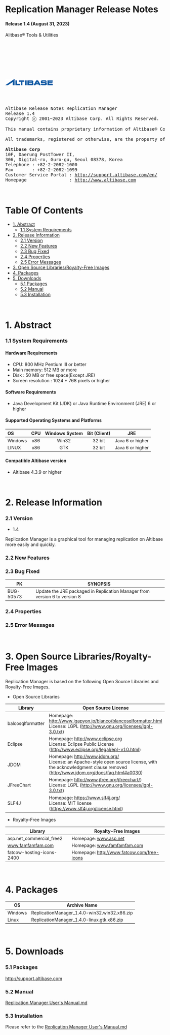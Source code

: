 Replication Manager Release Notes
===============================

#### Release 1.4 (August 31, 2023)

Alitbase® Tools & Utilities

<br><br><br><br><br><br>
<!-- PDF 변환을 위한 여백입니다. --> 







































<!-- PDF 변환을 위한 여백입니다. --> 

<div align="left">
    <img src="media/common/e5cfb3761673686d093a3b00c062fe7a.png">
</div>


<br><br><!-- PDF 변환을 위한 여백입니다. --> 





























<!-- PDF 변환을 위한 여백입니다. --> 

<pre>
Altibase Release Notes Replication Manager
Release 1.4
Copyright ⓒ 2001~2023 Altibase Corp. All Rights Reserved.<br>
This manual contains proprietary information of Altibase® Corporation; it is provided under a license agreement containing restrictions on use and disclosure and is also protected by copyright patent and other intellectual property law. Reverse engineering of the software is prohibited.<br>
All trademarks, registered or otherwise, are the property of their respective owners.<br>
<b>Altibase Corp</b>
10F, Daerung PostTower II,
306, Digital-ro, Guro-gu, Seoul 08378, Korea
Telephone : +82-2-2082-1000 
Fax       : +82-2-2082-1099
Customer Service Portal : <a href='http://support.altibase.com/en/'>http://support.altibase.com/en/</a>
Homepage                : <a href='http://www.altibase.com'>http://www.altibase.com</a></pre>


<br>

# Table Of Contents

- [1. Abstract](#1-abstract)
  - [1.1 System Requirements](#11-system-requirements)
- [2. Release Information](#2-release-information)
  - [2.1 Version](#21-version)
  - [2.2 New Features](#22-new-features)
  - [2.3 Bug Fixed](#23-bug-fixed)
  - [2.4 Properties](#24-properties)
  - [2.5 Error Messages](#25-error-messages)
- [3. Open Source Libraries/Royalty-Free Images](#3-open-source-librariesroyalty-free-images)
- [4. Packages](#4-packages)
- [5. Downloads](#5-downloads)
  - [5.1 Packages](#51-packages)
  - [5.2 Manual](#52-manual)
  - [5.3 Installation](#53-installation)



<br>

# 1. Abstract

### 1.1 System Requirements

#### Hardware Requirements

* CPU: 800 MHz Pentium III or better
* Main memory: 512 MB or more
* Disk : 50 MB or free space(Except JRE)
* Screen resolution : 1024 * 768 pixels or higher

#### Software Requirements

- Java Development Kit (JDK) or Java Runtime Environment (JRE) 6 or higher

#### Supported Operating Systems and Platforms

| OS      | CPU  | Windows System | Bit (Client) | JRE              |
| :------ | :----: | :-------------: | :------------: | :-----------: |
| Windows | x86  | Win32          | 32 bit       | Java 6 or higher |
| LINUX   | x86  | GTK            | 32 bit       | Java 6 or higher |

#### Compatible Altibase version

- Altibase 4.3.9 or higher

<br>

# 2. Release Information

### 2.1 Version

- 1.4

Replication Manager is a graphical tool for managing replication on Altibase more easily and quickly. 

### 2.2 New Features

### 2.3 Bug Fixed

| PK        | SYNOPSIS                                                     |
| --------- | ------------------------------------------------------------ |
| BUG-50573 | Update the JRE packaged in Replication Manager from version 6 to version 8 |

### 2.4 Properties

### 2.5 Error Messages

<br>

# 3. Open Source Libraries/Royalty-Free Images

Replication Manager is based on the following Open Source Libraries and Royalty-Free Images. 

- Open Source Libraries

| Library           | Open Source License                                          |
| ----------------- | ------------------------------------------------------------ |
| balcosqlformatter | Homepage: http://www.igapyon.jp/blanco/blancosqlformatter.html<br />License: LGPL (http://www.gnu.org/licenses/lgpl-3.0.txt) |
| Eclipse           | Homepage: http://www.eclipse.org <br/>License: Eclipse Public License (http://www.eclipse.org/legal/epl-v10.html) |
| JDOM              | Homepage: http://www.jdom.org/<br/>License: an Apache-style open source license, with the acknowledgment clause removed (http://www.jdom.org/docs/faq.html#a0030) |
| JFreeChart        | Homepage: http://www.jfree.org/jfreechart/) <br/>License: LGPL (http://www.gnu.org/licenses/lgpl-3.0.txt) |
| SLF4J             | Homepage: https://www.slf4j.org/<br/>License: MIT license (https://www.slf4j.org/license.html) |

- Royalty-Free Images

| Library                   | Royalty-Free Images                        |
| ------------------------- | ------------------------------------------ |
| asp.net_commercial_free2  | Homepage: www.asp.net                      |
| www.famfamfam.com         | Homepage: www.famfamfam.com                |
| fatcow-hosting-icons-2400 | Homepage: http://www.fatcow.com/free-icons |

<br>

# 4. Packages

| OS      | Archive Name                                 |
| ------- | -------------------------------------------- |
| Windows | ReplicationManager_1.4.0-win32.win32.x86.zip |
| Linux   | ReplicationManager_1.4.0-linux.gtk.x86.zip   |

<br>

# 5. Downloads

### 5.1 Packages

<http://support.altibase.com>

### 5.2 Manual

[Replication Manager User's Manual.md](https://github.com/ALTIBASE/Documents/blob/master/Manuals/Tools/Altibase_release/eng/Replication%20Manager%20User's%20Manual.md)

### 5.3 Installation

Please refer to the [Replication Manager User's Manual.md](https://github.com/ALTIBASE/Documents/blob/master/Manuals/Tools/Altibase_release/eng/Replication%20Manager%20User's%20Manual.md)

